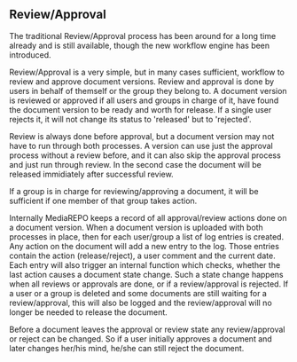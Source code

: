 Review/Approval
------------------

The traditional Review/Approval process has been around for a long time
already and is still available, though the new workflow engine has been
introduced.

Review/Approval is a very simple, but in many cases sufficient, workflow
to review and approve document versions. Review and approval is done by users
in behalf of themself or the group they belong to. A document version
is reviewed or approved if all users and groups in charge of it, have
found the document version to be ready and worth for release. If a single
user rejects it, it will not change its status to 'released' but to 'rejected'.

Review is always done before approval, but a document version may not have 
to run through both processes.
A version can use just the approval process without a review before,
and it can also skip the approval process and just run through review. In
the second case the document will be released immidiately after successful
review.

If a group is in charge for reviewing/approving a document, it will be
sufficient if one member of that group takes action.

Internally MediaREPO keeps a record of all approval/review actions done on
a document version. When a document version is uploaded with both processes
in place, then for each user/group a list of log entries is created. Any
action on the document will add a new entry to the log. Those entries
contain the action (release/reject), a user comment and the current date.
Each entry will also trigger an internal function which checks, whether
the last action causes a document state change. Such a state change happens
when all reviews or approvals are done, or if a review/approval is rejected.
If a user or a group is deleted and some documents are still waiting for
a review/approval, this will also be logged and the review/approval will
no longer be needed to release the document.

Before a document leaves the approval or review state any review/approval
or reject can be changed. So if a user initially approves a document and
later changes her/his mind, he/she can still reject the document.
